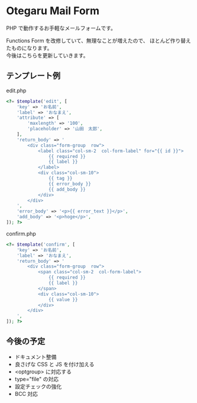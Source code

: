 # Otegaru Mail Form
PHP で動作するお手軽なメールフォームです。

Functions Form を改修していて、無理なことが増えたので、
ほとんど作り替えたものになります。  
今後はこちらを更新していきます。


## テンプレート例

edit.php
```php
<?= $template('edit', [
    'key' => 'お名前',
    'label' => 'おなまえ',
    'attribute' => [
        'maxlength' => '100',
        'placeholder' => '山田　太郎',
    ],
    'return_body' => '
        <div class="form-group  row">
            <label class="col-sm-2  col-form-label" for="{{ id }}">
                {{ required }}
                {{ label }}
            </label>
            <div class="col-sm-10">
                {{ tag }}
                {{ error_body }}
                {{ add_body }}
            </div>
        </div>
    ',
    'error_body' => '<p>{{ error_text }}</p>',
    'add_body' => '<p>hoge</p>',
]); ?>
```

confirm.php
```php
<?= $template('confirm', [
    'key' => 'お名前',
    'label' => 'おなまえ',
    'return_body' => '
        <div class="form-group  row">
            <span class="col-sm-2  col-form-label">
                {{ required }}
                {{ label }}
            </span>
            <div class="col-sm-10">
                {{ value }}
            </div>
        </div>
    ',
]); ?>
```


## 今後の予定
- ドキュメント整備
- 良さげな CSS と JS を付け加える
- &lt;optgroup&gt; に対応する
- type="file" の対応
- 設定チェックの強化
- BCC 対応


